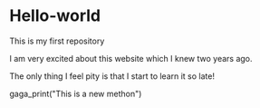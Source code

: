 # Hello-world
This is my first repository

I am very excited about this website which I knew two years ago.

The only thing I feel pity is that I start to learn it so late!

gaga_print("This is a new methon")
